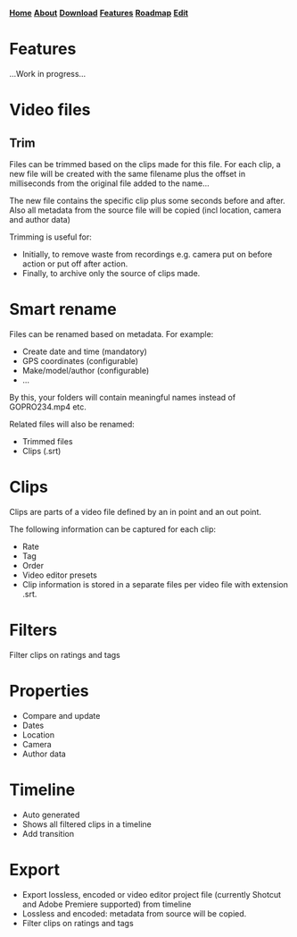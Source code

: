 [__Home__](https://ewoudwijma.github.io/MediaSidekick/)
[__About__](about.md)
[__Download__](download.md)
[__Features__](features.md)
[__Roadmap__](roadmap.md)
[__Edit__](https://github.com/ewoudwijma/MediaSidekick/edit/gh-pages/features.md)

# Features

…Work in progress…

# Video files

## Trim

Files can be trimmed based on the clips made for this file. For each clip, a new file will be created with the same filename plus the offset in milliseconds from the original file added to the name…

The new file contains the specific clip plus some seconds before and after. Also all metadata from the source file will be copied (incl location, camera and author data)

<picture>

Trimming is useful for:

- Initially, to remove waste from recordings e.g. camera put on before action or put off after action.
- Finally, to archive only the source of clips made.

# Smart rename

Files can be renamed based on metadata. For example:

- Create date and time (mandatory)
- GPS coordinates (configurable)
- Make/model/author (configurable)
- …
  
By this, your folders will contain meaningful names instead of GOPRO234.mp4 etc.

Related files will also be renamed:

- Trimmed files
- Clips (.srt)

# Clips

Clips are parts of a video file defined by an in point and an out point.

The following information can be captured for each clip:

- Rate
- Tag
- Order
- Video editor presets
- Clip information is stored in a separate files per video file with extension .srt.

# Filters

Filter clips on ratings and tags

# Properties

- Compare and update
- Dates
- Location
- Camera
- Author data

# Timeline

- Auto generated
- Shows all filtered clips in a timeline
- Add transition

# Export

- Export lossless, encoded or video editor project file (currently Shotcut and Adobe Premiere supported) from timeline
- Lossless and encoded: metadata from source will be copied.
- Filter clips on ratings and tags
